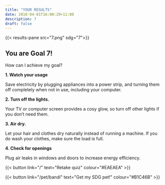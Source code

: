```yaml
---
title: "YOUR RESULTS"
date: 2018-04-01T16:00:29+11:00
description: 7
draft: false
---
```


{{< results-pane src="7.png" sdg="7">}}

You are Goal 7!
---

How can I achieve my goal?

**1. Watch your usage**

Save electricity by plugging appliances into a power strip, and turning them off completely when not in use, including your computer.

**2. Turn off the lights.** 

Your TV or computer screen provides a cosy glow, so turn off other lights if you don’t need them.

**3. Air dry.** 

Let your hair and clothes dry naturally instead of running a machine. If you do wash your clothes, make sure the load is full.

**4. Check for openings**

Plug air leaks in windows and doors to increase energy efficiency.


{{< button link="/" text="Retake quiz" colour="#EAEAEA" >}}

{{< button link="/pet/bandi" text="Get my SDG pet!" colour="#B1C46B" >}}
